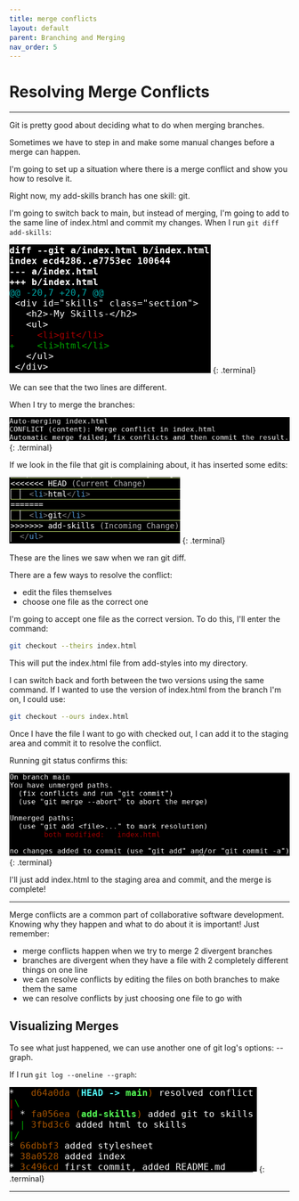 ```yaml
---
title: merge conflicts
layout: default
parent: Branching and Merging
nav_order: 5
---
```


# Resolving Merge Conflicts
---

Git is pretty good about deciding what to do when merging branches. 

Sometimes we have to step in and make some manual changes before a merge can happen. 

I'm going to set up a situation where there is a merge conflict and show you how to resolve it.

Right now, my add-skills branch has one skill: git.

I'm going to switch back to main, but instead of merging, I'm going to add to the same line of index.html and commit my changes. When I run `git diff add-skills`:

![diff conflict](../images/merge-conflicts/diff-conflict.png)
{: .terminal}

We can see that the two lines are different.

When I try to merge the branches:

![conflict msg](../images/merge-conflicts/conflict-msg.png)
{: .terminal}

If we look in the file that git is complaining about, it has inserted some edits:

![conflict edit](../images/merge-conflicts/conflict-edit.png)
{: .terminal}

These are the lines we saw when we ran git diff. 

There are a few ways to resolve the conflict:
* edit the files themselves
* choose one file as the correct one

I'm going to accept one file as the correct version. To do this, I'll enter the command:

```bash
git checkout --theirs index.html
```
This will put the index.html file from add-styles into my directory. 

I can switch back and forth between the two versions using the same command. If I wanted to use the version of index.html from the branch I'm on, I could use:

```bash
git checkout --ours index.html
```

Once I have the file I want to go with checked out, I can add it to the staging area and commit it to resolve the conflict.

Running git status confirms this:

![unmerged paths](../images/merge-conflicts/unmerged-paths.png)
{: .terminal}

I'll just add index.html to the staging area and commit, and the merge is complete!

---

Merge conflicts are a common part of collaborative software development. Knowing why they happen and what to do about it is important! Just remember:

* merge conflicts happen when we try to merge 2 divergent branches
* branches are divergent when they have a file with 2 completely different things on one line
* we can resolve conflicts by editing the files on both branches to make them the same
* we can resolve conflicts by just choosing one file to go with

## Visualizing Merges

To see what just happened, we can use another one of git log's options: --graph.

If I run ```git log --oneline --graph```:

![merge graph](../images/merge-conflicts/resolved.png)
{: .terminal}

---
